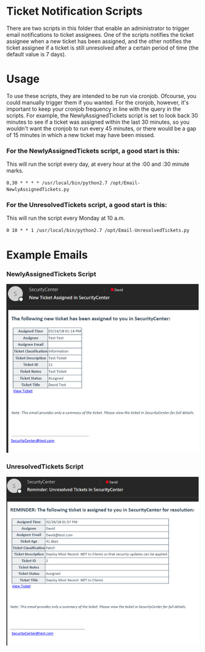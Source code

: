 # Ticket Notification Scripts
There are two scripts in this folder that enable an administrator to trigger email notifications to ticket assignees. One of the scripts notifies the ticket assignee when a new ticket has been assigned, and the other notifies the ticket assignee if a ticket is still unresolved after a certain period of time (the default value is 7 days).

# Usage
To use these scripts, they are intended to be run via cronjob. Ofcourse, you could manually trigger them if you wanted. For the cronjob, however, it's important to keep your cronjob frequency in line with the query in the scripts. For example, the NewlyAssignedTickets script is set to look back 30 minutes to see if a ticket was assigned within the last 30 minutes, so you wouldn't want the cronjob to run every 45 minutes, or there would be a gap of 15 minutes in which a new ticket may have been missed.

### For the NewlyAssignedTickets script, a good start is this:
This will run the script every day, at every hour at the :00 and :30 minute marks.

`0,30 * * * * /usr/local/bin/python2.7 /opt/Email-NewlyAssignedTickets.py`

### For the UnresolvedTickets script, a good start is this:
This will run the script every Monday at 10 a.m.

`0 10 * * 1 /usr/local/bin/python2.7 /opt/Email-UnresolvedTickets.py`

# Example Emails
### NewlyAssignedTickets Script
![Newly Assigned Ticket Email](Example-NewlyAssignedTicketEmail.jpg)
### UnresolvedTickets Script
![Unresolved Ticket Email](Example-UnresolvedTicketEmail.jpg)
